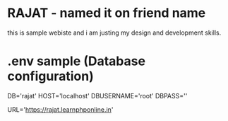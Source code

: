 # RAJAT - named it on friend name

this is sample webiste and i am justing my design and development skills.

# .env sample (Database configuration)

DB='rajat'
HOST='localhost'
DBUSERNAME='root'
DBPASS=''

URL='https://rajat.learnphponline.in'
